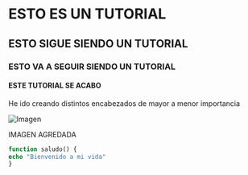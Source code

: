 # ESTO ES UN TUTORIAL #
## ESTO SIGUE SIENDO UN TUTORIAL ##
### ESTO VA A SEGUIR SIENDO UN TUTORIAL ###
#### ESTE TUTORIAL SE ACABO ####


He ido creando distintos encabezados de mayor a menor importancia 


![Imagen](https://octodex.github.com/images/yaktocat.png)


IMAGEN AGREDADA


```php
function saludo() {
echo "Bienvenido a mi vida"
}
